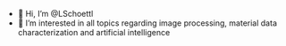 - 👋 Hi, I’m @LSchoettl
- 👀 I’m interested in all topics regarding image processing, material data characterization and artificial intelligence
